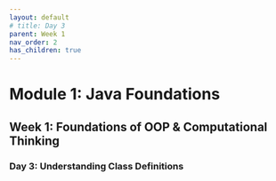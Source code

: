 ```yaml
---
layout: default
# title: Day 3
parent: Week 1
nav_order: 2
has_children: true
---
```


# Module 1: Java Foundations
## Week 1: Foundations of OOP & Computational Thinking
### Day 3: Understanding Class Definitions